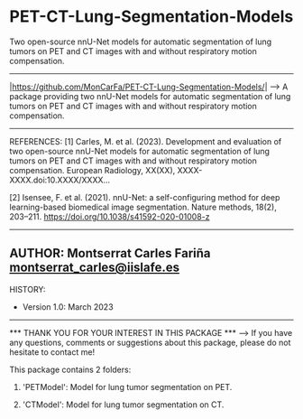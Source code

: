 # PET-CT-Lung-Segmentation-Models
Two open-source nnU-Net models for automatic segmentation of lung tumors on PET and CT images with and without respiratory motion compensation.

-------------------------------------------------------------------------

|<https://github.com/MonCarFa/PET-CT-Lung-Segmentation-Models/>|
--> A package providing two nnU-Net models for automatic segmentation of lung tumors on PET and CT images with and without respiratory motion compensation.

-------------------------------------------------------------------------
REFERENCES:
[1] Carles, M. et al. (2023). Development and evaluation of two open-source nnU-Net models for automatic segmentation of lung tumors on PET and CT images with and without respiratory motion compensation. European Radiology, XX(XX), XXXX-XXXX.doi:10.XXXX/XXXX...

[2] Isensee, F. et al. (2021). nnU-Net: a self-configuring method for deep learning-based biomedical image segmentation. Nature methods, 18(2), 203–211. https://doi.org/10.1038/s41592-020-01008-z


-------------------------------------------------------------------------
AUTHOR: Montserrat Carles Fariña  <montserrat_carles@iislafe.es>
-------------------------------------------------------------------------
HISTORY:
- Version 1.0: March 2023
-------------------------------------------------------------------------


*** THANK YOU FOR YOUR INTEREST IN THIS PACKAGE ***
--> If you have any questions, comments or suggestions about this package, 
    please do not hesitate to contact me!


This package contains 2 folders:

1. 'PETModel': Model for lung tumor segmentation on PET.


2. 'CTModel': Model for lung tumor segmentation on CT.
